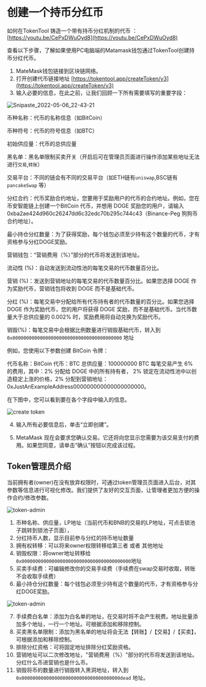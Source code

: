 # 创建一个持币分红币

如何在TokenTool 铸造一个带有持币分红机制的代币 ： [https://youtu.be/CePxDWuOyd8](https://youtu.be/CePxDWuOyd8)

查看以下步骤，了解如果使用PC电脑端的Matamask钱包通过TokenTool创建持币分红代币。

1. MateMask钱包链接到区块链网络。
2. 打开创建代币链接地址 [https://tokentool.app/createToken/v3](https://tokentool.app/createToken/v3)
3. 输入必要的信息，在此之前，让我们回顾一下所有需要填写的重要字段：


![Snipaste_2022-05-06_22-43-21](../.gitbook/assets/v3/Snipaste_2022-05-06_22-43-21.png)



币种名称：代币的名称信息（如BitCoin）

币种符号：代币的符号信息（如BTC）

初始供应量：代币的总供应量

黑名单：黑名单限制买卖开关（开启后可在管理员页面进行操作添加某些地址无法进行`交易`,`转账`）

交易平台：不同的链会有不同的交易平台（如ETH链有`uniswap`,BSC链有`pancakeSwap` 等）

分红合约：代币奖励合约地址，您要用于奖励用户的代币的合约地址。例如，您在币安智能链上创建一个BitCoin 代币，并想用 DOGE 奖励您的用户，请输入 0xba2ae424d960c26247dd6c32edc70b295c744c43（Binance-Peg 狗狗币合约地址）。

最小持仓分红数量：为了获得奖励，每个钱包必须至少持有这个数量的代币，才有资格参与分红DOGE奖励。

营销钱包：“营销费用（%）”部分的代币将发送到该地址。

流动性 (%)：自动发送到流动性池的每笔交易的代币数量百分比。

营销 (%)：发送到营销地址的每笔交易的代币数量百分比。如果您选择 DOGE 作为奖励代币，营销钱包将收到 DOGE 而不是基础代币。

分红 (%)：每笔交易中分配给所有代币持有者的代币数量的百分比。如果您选择 DOGE 作为奖励代币，您的用户将获得 DOGE 奖励，而不是基础代币。当代币数量大于总供应量的 0.002% 时，奖励费用将自动兑换为奖励代币。

销毁(%)：每笔交易中会根据比例数量进行销毁基础代币，转入到`0x0000000000000000000000000000000000000000` 地址



例如，您使用以下参数创建 BitCoin 令牌：

代币名称：BitCoin 代币：BTC 总供应量：100000000 BTC 每笔交易产生 6% 的费用，其中：2% 分配给 DOGE 中的所有持有者， 2% 锁定在流动性池中以创造稳定上涨的价格，2% 分配到营销地址：0xJustAnExampleAddress000000000000000000000。

在下图中，您可以看到要在各个字段中输入的信息。

![create token](../.gitbook/assets/v3/Snipaste_2022-05-06_23-05-37.png)



4. 输入所有必要信息后，单击“立即创建”。

5. MetaMask 现在会要求您确认交易。它还将向您显示您需要为该交易支付的费用。如果您同意，请单击“确认”按钮以完成该过程。

## Token管理员介绍

当前拥有者(owner)在没有放弃权限时，可通过token管理员页面进入后台，对其参数等信息进行可视化修改。我们提供了友好的交互页面，让管理者更加方便的操作合约/修改参数。



![token-admin](../.gitbook/assets/v3/Snipaste_2022-05-07_12-16-43.png)

1. 币种名称、供应量，LP地址（当前代币和BNB的交易的LP地址，可点击锁池子跳转到锁池子页面），
2. 分红持币人数，显示目前参与分红的持币地址数量
3. 拥有权转移：可以将来owner权限转移给第三者 或者 其他地址
4. 销毁权限：将owner地址转移给 `0x0000000000000000000000000000000000000000`地址
5. 买卖手续费：可编辑修改你的交易手续费（手续费在swap交易时收取，转账不会收取手续费）
6. 最小持仓分红数量：每个钱包必须至少持有这个数量的代币，才有资格参与分红DOGE奖励。





![token-admin](../.gitbook/assets/v3/Snipaste_2022-05-07_12-17-00.png)

7. 手续费白名单：添加为白名单的地址，在交易时将不会产生税费。地址批量添加多个地址，一行一个地址。可根据添加和移除控制。
8. 买卖黑名单限制：添加为黑名单的地址将会无法【转账】/【交易】/【买卖】，可根据添加和移除控制。
9. 排除分红资格：可将固定地址排除分红奖励资格。
10. 营销地址可以二次修改地址，"营销费用（%）"部分的代币将发送到该地址。分红什么币进营销也是什么币。
11. 销毁将币的数量进行销毁转入黑洞地址，转入到`0x000000000000000000000000000000000000dead` 地址。

